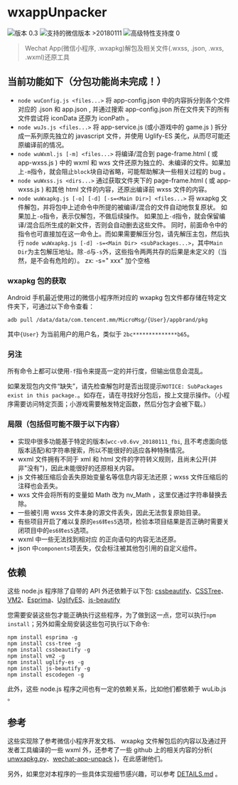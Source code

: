 # wxappUnpacker

![版本 0.3](https://img.shields.io/badge/版本-0.3-red.svg) ![支持的微信版本 >20180111](https://img.shields.io/badge/%E5%BE%AE%E4%BF%A1%E7%89%88%E6%9C%AC-%3E=20180111-brightgreen.svg) ![高级特性支持度 0](https://img.shields.io/badge/%E6%94%AF%E6%8C%81-0%25-yellow.svg)

> Wechat App(微信小程序, .wxapkg)解包及相关文件(.wxss, .json, .wxs, .wxml)还原工具

## 当前功能如下（分包功能尚未完成！）

- `node wuConfig.js <files...>` 将 app-config.json 中的内容拆分到各个文件对应的 .json 和 app.json , 并通过搜索 app-config.json 所在文件夹下的所有文件尝试将 iconData 还原为 iconPath 。
- `node wuJs.js <files...>` 将 app-service.js (或小游戏中的 game.js ) 拆分成一系列原先独立的 javascript 文件，并使用 Uglify-ES 美化，从而尽可能还原编译前的情况。
- `node wuWxml.js [-m] <files...>` 将编译/混合到 page-frame.html ( 或 app-wxss.js ) 中的 wxml 和 wxs 文件还原为独立的、未编译的文件。如果加上`-m`指令，就会阻止`block`块自动省略，可能帮助解决一些相关过程的 bug 。
- `node wuWxss.js <dirs...>` 通过获取文件夹下的 page-frame.html ( 或 app-wxss.js ) 和其他 html 文件的内容，还原出编译前 wxss 文件的内容。
- `node wuWxapkg.js [-o] [-d] [-s=<Main Dir>] <files...>` 将 wxapkg 文件解包，并将包中上述命令中所提的被编译/混合的文件自动地恢复原状。
  如果加上`-o`指令，表示仅解包，不做后续操作。
  如果加上`-d`指令，就会保留编译/混合后所生成的新文件，否则会自动删去这些文件。
  同时，前面命令中的指令也可直接加在这一命令上。而如果需要解压分包，请先解压主包，然后执行
  `node wuWxapkg.js [-d] -s=<Main Dir> <subPackages...>`，其中`Main Dir`为主包解压地址。除`-d`与`-s`外，这些指令两两共存的后果是未定义的（当然，是不会有危险的）。
  zx: -s=" xxx" 加个空格

### wxapkg 包的获取

Android 手机最近使用过的微信小程序所对应的 wxapkg 包文件都存储在特定文件夹下，可通过以下命令查看：

    adb pull /data/data/com.tencent.mm/MicroMsg/{User}/appbrand/pkg

其中`{User}` 为当前用户的用户名，类似于 `2bc**************b65`。

### 另注

所有命令上都可以使用`-f`指令来提高一定的并行度，但输出信息会混乱。

如果发现包内文件“缺失”，请先检查解包时是否出现提示`NOTICE: SubPackages exist in this package.`。如存在，请在寻找好分包后，按上文提示操作。（小程序需要访问特定页面；小游戏需要触发特定函数，然后分包才会被下载。）

### 局限（包括但可能不限于以下内容）

- 实现中很多功能基于特定的版本(`wcc-v0.6vv_20180111_fbi`, 且不考虑面向低版本适配)和字符串搜索，所以不能很好的适应各种特殊情况。
- wxml 文件拥有不同于 xml 和 html 文件的字符转义规则，且尚未公开(并非"没有")，因此未能很好的还原相关内容。
- js 文件被压缩后会丢失原始变量名等信息内容无法还原；wxss 文件压缩后的注释也会丢失。
- wxs 文件会将所有的变量如 Math 改为 nv_Math ，这里仅通过字符串替换去除。
- 一些被引用 wxss 文件本身的源文件丢失，因此无法恢复原始目录。
- 有些项目开启了难以复原的`es6转es5`选项，检验本项目结果是否正确时需要关闭项目中的`es6转es5`选项。
- wxml 中一些无法找到相对应 的正向语句的内容无法还原。
- json 中`components`项丢失，仅会标注被其他包引用的自定义组件。

## 依赖

这些 node.js 程序除了自带的 API 外还依赖于以下包:
[cssbeautify](https://github.com/senchalabs/cssbeautify)、[CSSTree](https://github.com/csstree/csstree)、[VM2](https://github.com/patriksimek/vm2)、[Esprima](https://github.com/jquery/esprima)、[UglifyES](https://github.com/mishoo/UglifyJS2/tree/harmony)、[js-beautify](https://github.com/beautify-web/js-beautify)

您需要安装这些包才能正确执行这些程序，为了做到这一点，您可以执行`npm install`；另外如需全局安装这些包可执行以下命令:

    npm install esprima -g
    npm install css-tree -g
    npm install cssbeautify -g
    npm install vm2 -g
    npm install uglify-es -g
    npm install js-beautify -g
    npm install escodegen -g

此外，这些 node.js 程序之间也有一定的依赖关系，比如他们都依赖于 wuLib.js 。

## 参考

这些实现除了参考微信小程序开发文档、 wxapkg 文件解包后的内容以及通过开发者工具编译的一些 wxml 外，还参考了一些 github 上的相关内容的分析( [unwxapkg.py](https://gist.github.com/feix/32ab8f0dfe99aa8efa84f81ed68a0f3e)、[wechat-app-unpack](https://github.com/leo9960/wechat-app-unpack/) )，在此感谢他们。

另外，如果您对本程序的一些具体实现细节感兴趣，可以参考 [DETAILS.md](https://github.com/qwerty472123/wxappUnpacker/blob/master/DETAILS.md) 。
